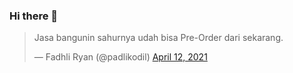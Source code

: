 ### Hi there 👋

<blockquote class="twitter-tweet"><p lang="in" dir="ltr">Jasa bangunin sahurnya udah bisa Pre-Order dari sekarang.</p>&mdash; Fadhli Ryan (@padlikodil) <a href="https://twitter.com/padlikodil/status/1381484766357118976?ref_src=twsrc%5Etfw">April 12, 2021</a></blockquote> <script async src="https://platform.twitter.com/widgets.js" charset="utf-8"></script>
